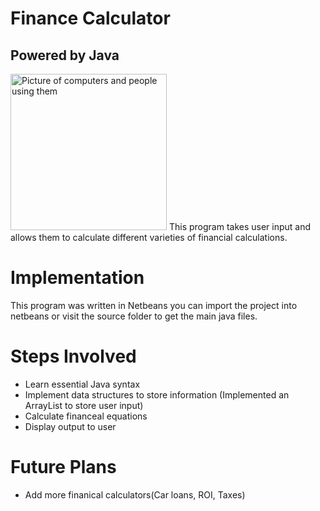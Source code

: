 # Finance Calculator
## Powered by Java
<img src="https://images.unsplash.com/photo-1454165804606-c3d57bc86b40?ixid=MXwxMjA3fDB8MHxwaG90by1wYWdlfHx8fGVufDB8fHw%3D&ixlib=rb-1.2.1&auto=format&fit=crop&w=1350&q=80" alt="Picture of computers and people using them" height="250px"/>
This program takes user input and allows them to calculate different varieties of financial calculations.

# Implementation
This program was written in Netbeans you can import the project into netbeans or visit the source folder to get the main java files.

# Steps Involved
* Learn essential Java syntax
* Implement data structures to store information (Implemented an ArrayList to store user input)
* Calculate financeal equations
* Display output to user

# Future Plans
* Add more finanical calculators(Car loans, ROI, Taxes)


